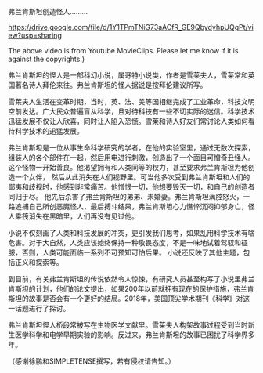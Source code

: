 弗兰肯斯坦创造怪人.........

https://drive.google.com/file/d/1Y1TPmTNiG73aACfR_GE9QbydyhpUQgPt/view?usp=sharing

The above video is from Youtube MovieClips. Please let me know if it is against the copyrights.)


弗兰肯斯坦的怪人是一部科幻小说，属哥特小说类，作者是雪莱夫人，雪莱常和英国著名诗人拜伦来往。弗兰肯斯坦的怪人据说是按拜伦建议所写。

雪莱夫人生活在变革时期，当时，英、法、美等国相继完成了工业革命，科技文明空前发达。广大民众普遍盲从科学，且对待科技有一些不切实际的迷信。科学技术迅猛发展不仅让人欣喜，同时让人陷入恐慌。雪莱和诗人好友们常讨论人类如何看待科学技术的迅猛发展。

弗兰肯斯坦是一位从事生命科学研究的学者，在他的实验室里，通过无数次探索，组装人的各个部件在一起，然后用电进行刺激，创造出了一个面目可憎奇丑怪人。这个怪物一开始善良。他渴望拥有和人类同等的权力，甚至要求弗兰肯斯坦为他创造一个女伴，
然后从此消失在人们视野里。可当他多次受到弗兰肯斯坦和人们的鄙夷和歧视时，他感到非常痛苦。他憎恨一切，他想要毁灭一切，和自己的创造者同归于尽。 他先后杀害了弗兰肯斯坦的弟弟、未婚妻。弗兰肯斯坦满腔怒火，一路追捕自己所创恶魔怪人，最后搏斗结果，弗兰肯斯坦心力憔悴沉闷抑郁身亡，怪人乘筏消失在黑暗里，人们再没有见过他。

小说不仅刻画了人类和科技发展的冲突，更引发我们思考，如果乱用科学技术有啥危害。对于大自然，人类应该始终保持一种敬畏态度，不是一味地试着驾驭和征服，否则，人类可能面临一系列不可预知可怕后果。 小说还反映了其他主题，包括正义和探索等。

到目前，有关弗兰肯斯坦的传说依然令人惊悚，有研究人员甚至构写了小说里弗兰肯斯坦的计划，他们的论文提出，如果200年以前就拥有现在的保护措施，弗兰肯斯坦的故事是否会有一个更好的结局。2018年，美国顶尖学术期刊《科学》对这一话题进行了探讨。

弗兰肯斯坦怪人桥段常被写在生物医学文献里。雪莱夫人构架故事过程受到当时新生医学科学和电学早期实验的影响。反过来，弗兰肯斯坦的故事已困扰了科学界多年。


（感谢徐鹏和SIMPLETENSE撰写，若有侵权请告知。）
